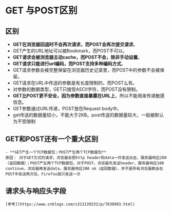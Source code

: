 # GET 与POST区别

  ## 区别

  - **GET在浏览器回退时不会再次请求，而POST会再次提交请求**。
  - GET产生的URL地址可以被Bookmark，而POST不可以。
  - **GET请求会被浏览器主动cache，而POST不会，除非手动设置**。
  - **GET请求只能进行url编码，而POST支持多种编码方式**。
  - GET请求参数会被完整保留在浏览器历史记录里，而POST中的参数不会被保留。
  - GET请求在URL中传送的参数是有长度限制的，而POST么有。
  - 对参数的数据类型，GET只接受ASCII字符，而POST没有限制。
  - **GET比POST更不安全，因为参数直接暴露在URL上**，所以不能用来传递敏感信息。
  - GET参数通过URL传递，POST放在Request body中。
  - get传送的数据量较小，不能大于2KB。post传送的数据量较大，一般被默认为不受限制

  ## GET和POST还有一个重大区别

    - **GET产生一个TCP数据包；POST产生两个TCP数据包**
    原因： 对于GET方式的请求，浏览器会把http header和data一并发送出去，服务器响应200（返回数据）；POST产生两个TCP数据包，对于POST，浏览器先发送header，服务器响应100 continue，浏览器再发送data，服务器响应200 ok（返回数据），并不是所有浏览器都会在POST中发送两次包，Firefox就只发送一次


  ## 请求头与响应头字段
  
    [参考](https://www.cnblogs.com/s313139232/p/7830983.html)